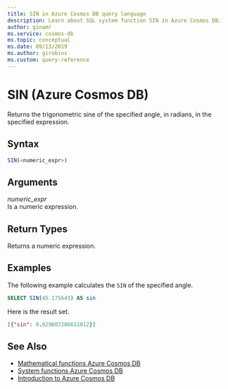```yaml
---
title: SIN in Azure Cosmos DB query language
description: Learn about SQL system function SIN in Azure Cosmos DB.
author: ginamr
ms.service: cosmos-db
ms.topic: conceptual
ms.date: 09/13/2019
ms.author: girobins
ms.custom: query-reference
---
```

# SIN (Azure Cosmos DB)
 Returns the trigonometric sine of the specified angle, in radians, in the specified expression.  
  
## Syntax
  
```sql
SIN(<numeric_expr>)  
```  
  
## Arguments
  
*numeric_expr*  
   Is a numeric expression.  
  
## Return Types
  
  Returns a numeric expression.  
  
## Examples
  
  The following example calculates the `SIN` of the specified angle.  
  
```sql
SELECT SIN(45.175643) AS sin  
```  
  
 Here is the result set.  
  
```json
[{"sin": 0.929607286611012}]  
```  

## See Also

- [Mathematical functions Azure Cosmos DB](sql-query-mathematical-functions.md)
- [System functions Azure Cosmos DB](sql-query-system-functions.md)
- [Introduction to Azure Cosmos DB](introduction.md)
